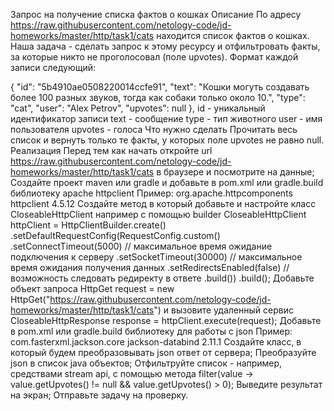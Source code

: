 Запрос на получение списка фактов о кошках
Описание
По адресу https://raw.githubusercontent.com/netology-code/jd-homeworks/master/http/task1/cats находится список фактов о кошках. Наша задача - сделать запрос к этому ресурсу и отфильтровать факты, за которые никто не проголосовал (поле upvotes). Формат каждой записи следующий:

{
"id": "5b4910ae0508220014ccfe91",
"text": "Кошки могуть создавать более 100 разных звуков, тогда как собаки только около 10.",
"type": "cat",
"user": "Alex Petrov",
"upvotes": null
},
id - уникальный идентификатор записи
text - сообщение
type - тип животного
user - имя пользователя
upvotes - голоса
Что нужно сделать
Прочитать весь список и вернуть только те факты, у которых поле upvotes не равно null.
Реализация
Перед тем как начать откройте url https://raw.githubusercontent.com/netology-code/jd-homeworks/master/http/task1/cats в браузере и посмотрите на данные;
Создайте проект maven или gradle и добавьте в pom.xml или gradle.build библиотеку apache httpclient Пример:
<dependency>
<groupId>org.apache.httpcomponents</groupId>
<artifactId>httpclient</artifactId>
<version>4.5.12</version>
</dependency>
Создайте метод в который добавьте и настройте класс CloseableHttpClient например с помощью builder
CloseableHttpClient httpClient = HttpClientBuilder.create()
.setDefaultRequestConfig(RequestConfig.custom()
.setConnectTimeout(5000)    // максимальное время ожидание подключения к серверу
.setSocketTimeout(30000)    // максимальное время ожидания получения данных
.setRedirectsEnabled(false) // возможность следовать редиректу в ответе
.build())
.build();
Добавьте объект запроса HttpGet request = new HttpGet("https://raw.githubusercontent.com/netology-code/jd-homeworks/master/http/task1/cats") и вызовите удаленный сервис CloseableHttpResponse response = httpClient.execute(request);
Добавьте в pom.xml или gradle.build библиотеку для работы с json Пример:
<dependency>
<groupId>com.fasterxml.jackson.core</groupId>
<artifactId>jackson-databind</artifactId>
<version>2.11.1</version>
</dependency>
Создайте класс, в который будем преобразовывать json ответ от сервера;
Преобразуйте json в список java объектов;
Отфильтруйте список - например, средствами stream api, с помощью метода filter(value -> value.getUpvotes() != null && value.getUpvotes() > 0);
Выведите результат на экран;
Отправьте задачу на проверку.